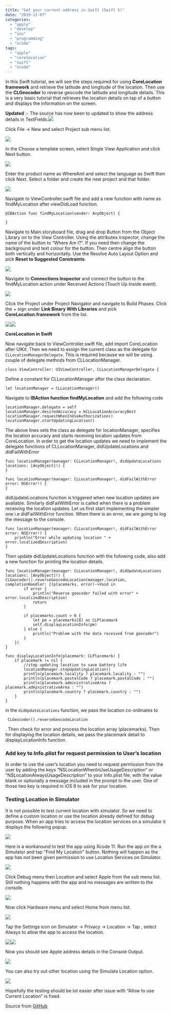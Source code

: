 ```yaml
---
title: "Get your current address in Swift (Swift 5)"
date: "2019-11-07"
categories: 
  - "apple"
  - "develop"
  - "ios"
  - "programming"
  - "xcode"
tags: 
  - "apple"
  - "corelocation"
  - "swift"
  - "xcode"
---
```


In this Swift tutorial, we will see the steps required for using **CoreLocation framework** and retrieve the latitude and longitude of the location. Then use the **CLGeocoder** to reverse geocode the latitude and longitude details. This is a very basic tutorial that retrieves the location details on tap of a button and displays the information on the screen.

**Updated** :- The source has now been to updated to show the address details in TextFields.![](/assets/images/img_5ef70d7d4a892.gif)

Click File -> New and select Project sub menu list.

![](/assets/images/201407251656.jpg)

In the Choose a template screen, select Single View Application and click Next button.

![](/assets/images/201407251657.jpg)

Enter the product name as WhereAmI and select the language as Swift then click Next. Select a folder and create the new project and that folder.

![](/assets/images/201407251658.jpg)

Navigate to ViewController.swift file and add a new function with name as findMyLocation after viewDidLoad function.

```
@IBAction func findMyLocation(sender: AnyObject) {

}
```

Navigate to Main.storyboard file, drag and drop Button from the Object Library on to the View Controller. Using the attributes inspector, change the name of the button to “Where Am I?”. If you need then change the background and text colour for the button. Then centre align the button both vertically and horizontally. Use the Resolve Auto Layout Option and pick **Reset to Suggested Constraints**.

![](/assets/images/201407251707.jpg)

Navigate to **Connections Inspector** and connect the button to the findMyLocation action under Received Actions (Touch Up Inside event).

![](/assets/images/201407251711.jpg)

Click the Project under Project Navigator and navigate to Build Phases. Click the + sign under **Link Binary With Libraries** and pick **CoreLocation.framework** from the list.

![](/assets/images/201407251718.jpg)![](/assets/images/2014072517181.jpg)

**CoreLocation in Swift**

Now navigate back to ViewController.swift file, add import CoreLocation after UIKit. Then we need to assign the current class as the delegate for `CLLocationManagerDelegate`. This is required because we will be using couple of delegate methods from CLLocationManager.

```
class ViewController: UIViewController, CLLocationManagerDelegate {
```

Define a constant for CLLocationManager after the class declaration.

```
let locationManager = CLLocationManager()
```

Navigate to **IBAction function findMyLocation** and add the following code

```
locationManager.delegate = self
locationManager.desiredAccuracy = kCLLocationAccuracyBest
locationManager.requestWhenInUseAuthorization()
locationManager.startUpdatingLocation()
```

The above lines sets the class as delegate for locationManager, specifies the location accuracy and starts receiving location updates from CoreLocation. In order to get the location updates we need to implement the delegate functions of CLLocationManager, didUpdateLocations and didFailWithError

```
func locationManager(manager: CLLocationManager!, didUpdateLocations locations: [AnyObject]!) {
}

func locationManager(manager: CLLocationManager!, didFailWithError error: NSError!) {
}

```

didUpdateLocations function is triggered when new location updates are available. Similarly didFailWithError is called when there is a problem receiving the location updates. Let us first start implementing the simpler one i.e didFailWithError function. When there is an error, we are going to log the message to the console.

```
func locationManager(manager: CLLocationManager!, didFailWithError error: NSError!) {
	println("Error while updating location " + error.localizedDescription)
}
```

Then update didUpdateLocations function with the following code, also add a new function for printing the location details.

```
func locationManager(manager: CLLocationManager!, didUpdateLocations locations: [AnyObject]!) {
CLGeocoder().reverseGeocodeLocation(manager.location, completionHandler: {(placemarks, error)->Void in
		if error {
			println("Reverse geocoder failed with error" + error.localizedDescription)
			return
		}

		if placemarks.count > 0 {
			let pm = placemarks[0] as CLPlacemark
			self.displayLocationInfo(pm)
		} else {
			println("Problem with the data received from geocoder")
		}
	})
}

func displayLocationInfo(placemark: CLPlacemark) {
	if placemark != nil {
		//stop updating location to save battery life
		locationManager.stopUpdatingLocation()
		println(placemark.locality ? placemark.locality : "")
		println(placemark.postalCode ? placemark.postalCode : "")
		println(placemark.administrativeArea ? placemark.administrativeArea : "")
		println(placemark.country ? placemark.country : "")
	}
}

```

in the `didUpdateLocations` function, we pass the location co-ordinates to

```
 CLGeocoder().reverseGeocodeLocation
```

. Then check for error and process the location array (placemarks). Then for displaying the location details, we pass the placemark detail to displayLocationInfo function.

### Add key to Info.plist for request permission to User’s location

In order to use the user’s location you need to request permission from the user by adding the keys “NSLocationWhenInUseUsageDescription” or “NSLocationAlwaysUsageDescription” to your Info.plist file, with the value blank or optionally a message included in the prompt to the user. One of those two key is required in iOS 8 to ask for your location.

### Testing Location in Simulator

It is not possible to test current location with simulator. So we need to define a custom location or use the location already defined for debug purpose. When an app tries to access the location services on a simulator it displays the following popup.

![](/assets/images/201407251509.jpg)

Here is a workaround to test the app using Xcode 11. Run the app on the a Simulator and tap "Find My Location" button. Nothing will happen as the app has not been given permission to use Location Services on Simulator.

![](/assets/images/201407251956.jpg)

Click Debug menu then Location and select Apple from the sub menu list. Still nothing happens with the app and no messages are written to the console.

![](/assets/images/201407251957.jpg)

Now click Hardware menu and select Home from menu list.

![](/assets/images/201407251959.jpg)

Tap the Settings icon on Simulator -> Privacy -> Location -> Tap , select Always to allow the app to access the location.

![](/assets/images/201407252003.jpg)![](/assets/images/201407252005.jpg)

Now you should see Apple address details in the Console Output.

![](/assets/images/201407252008.jpg)

You can also try out other location using the Simulate Location option.

![](/assets/images/201407252009.jpg)

Hopefully the testing should be lot easier after issue with “Allow to use Current Location” is fixed.

Source from [GitHub](https://github.com/rshankras/Swift-Demo/tree/master/WhereAmI)

